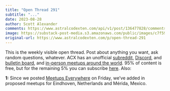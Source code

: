 ```yaml
---
title: "Open Thread 291"
subtitle: "..."
date: 2023-08-28
author: Scott Alexander
comments: https://www.astralcodexten.com/api/v1/post/136477828/comments?&all_comments=true
image: https://substack-post-media.s3.amazonaws.com/public/images/c7f597b5-60fc-4a09-87c2-53a1f84ff591_255x255.webp
original-url: https://www.astralcodexten.com/p/open-thread-291
---
```

This is the weekly visible open thread. Post about anything you want, ask random questions, whatever. ACX has an unofficial [subreddit](https://www.reddit.com/r/slatestarcodex/), [Discord](https://discord.gg/RTKtdut), and [bulletin board](https://www.datasecretslox.com/index.php), and [in-person meetups around the world](https://www.lesswrong.com/community?filters%5B0%5D=SSC). 95% of content is free, but for the remaining 5% you can subscribe [here](https://astralcodexten.substack.com/subscribe?). Also:

**1:** Since we posted [Meetups Everywhere](https://astralcodexten.substack.com/p/meetups-everywhere-2023-times-and) on Friday, we’ve added in proposed meetups for Eindhoven, Netherlands and Mérida, Mexico. 

